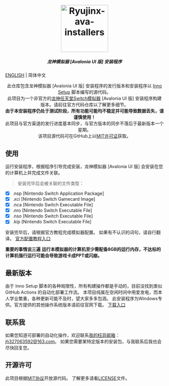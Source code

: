<h1 align="center">
  <br>
  <a href="https://github.com/LuccaWang404/Ryujinx-ava-installers"><img src="https://pic.imgdb.cn/item/64e25563661c6c8e54b74b17.png" alt="Ryujinx-ava-installers" width="150"></a>
</h1>

<h5 align="center">
<b>龙神模拟器 [Avalonia UI 版] 安装程序</b>
</h5>

[ENGLISH](./README_EN.md) | 简体中文

<p align="center">
       此仓库包含龙神模拟器 [Avalonia UI 版] 安装程序的发行版本和安装程序以 <a href ="https://jrsoftware.org/isinfo.php">Inno Setup</a> 脚本编写的源代码。</br>
       此项目为一个非官方的<a href="https://github.com/Ryujinx/Ryujinx">龙神任天堂Switch模拟器</a> [Avalonia UI 版] 安装程序构建版本。请前往官方代码仓库以了解更多细节。</br>
       <b>由于本安装程序仍处于测试阶段，所有功能可能均不稳定并可能导致数据丢失，请谨慎使用！</b></br>
       此项目与官方渠道的发行进度基本同步，与官方版本的同步不落后于最新版本一个星期。</br>
    该项目源代码可在GitHub上以<a href="https://github.com/LuccaWang404/Ryujinx-ava-installers/LICENSE">MIT许可证</a>获取。</br>
</p>

## 使用
运行安装程序，根据程序引导完成安装，龙神模拟器 [Avalonia UI 版] 会安装在您的计算机上并完成文件关联。
> 安装完毕后会被关联的文件类型： 
- [x] .nsp [Nintendo Switch Application Package]
- [x] .xci [Nintendo Switch Gamecard Image]
- [x] .nca [Nintendo Switch Executable File]
- [x] .nro [Nintendo Switch Executable File]
- [x] .nso [Nintendo Switch Executable File]
- [x] .kip [Nintendo Switch Executable File]

安装完毕后，请根据官方教程完成模拟器配置。
如果有不认识的词句，请自行翻译。
[官方配置教程入口](https://github.com/Ryujinx/Ryujinx/wiki/Ryujinx-Setup-&-Configuration-Guide)

**重要的事情说三遍**
**运行本模拟器的计算机至少需配备8GB的运行内存，不达标的计算机强行运行可能会导致游戏卡成PPT或闪崩。**

## 最新版本
由于 Inno Setup 脚本的各种局限性，所有构建操作都是手动的，目前没找到类似 GitHub Actions 的自动化部署工作流。
本项目纯属在空闲时间中用爱发电，而本人学业繁重，各种更新可能不及时，望大家多多包涵。
此安装程序为Windows专供。官方提供的其他操作系统版本请前往官网下载。
[下载入口](https://ryujinx.org/download)

## 联系我
如果您知道可部署的自动化操作，欢迎联系[我的枉异邮箱](mailto:jh327063592@163.com)：jh327063592@163.com。
如果您需要某特定版本的安装包，与我联系后我也会尽快回复您。

## 开源许可
此项目根据[MIT协议](https://github.com/LuccaWang404/Ryujinx-ava-installers/LICENSE)开放源代码。
了解更多请看[LICENSE](https://github.com/LuccaWang404/Ryujinx-ava-installers/LICENSE)文件。
